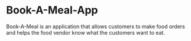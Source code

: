 # Book-A-Meal-App
Book-A-Meal is an application that allows customers to make food orders and helps the food vendor know what the customers want to eat.
